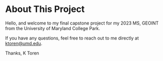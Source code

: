 # About This Project
Hello, and welcome to my final capstone project for my 2023 MS, GEOINT from the University of Maryland College Park.

If you have any questions, feel free to reach out to me directly at ktoren@umd.edu.

Thanks,
K Toren
